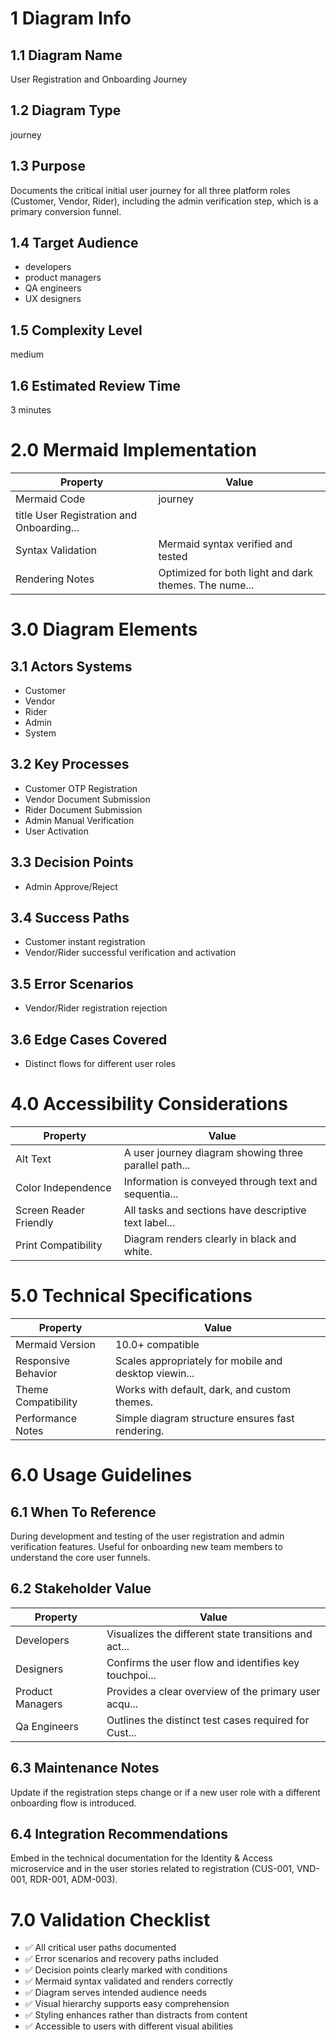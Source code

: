 # 1 Diagram Info

## 1.1 Diagram Name

User Registration and Onboarding Journey

## 1.2 Diagram Type

journey

## 1.3 Purpose

Documents the critical initial user journey for all three platform roles (Customer, Vendor, Rider), including the admin verification step, which is a primary conversion funnel.

## 1.4 Target Audience

- developers
- product managers
- QA engineers
- UX designers

## 1.5 Complexity Level

medium

## 1.6 Estimated Review Time

3 minutes

# 2.0 Mermaid Implementation

| Property | Value |
|----------|-------|
| Mermaid Code | journey
    title User Registration and Onboarding... |
| Syntax Validation | Mermaid syntax verified and tested |
| Rendering Notes | Optimized for both light and dark themes. The nume... |

# 3.0 Diagram Elements

## 3.1 Actors Systems

- Customer
- Vendor
- Rider
- Admin
- System

## 3.2 Key Processes

- Customer OTP Registration
- Vendor Document Submission
- Rider Document Submission
- Admin Manual Verification
- User Activation

## 3.3 Decision Points

- Admin Approve/Reject

## 3.4 Success Paths

- Customer instant registration
- Vendor/Rider successful verification and activation

## 3.5 Error Scenarios

- Vendor/Rider registration rejection

## 3.6 Edge Cases Covered

- Distinct flows for different user roles

# 4.0 Accessibility Considerations

| Property | Value |
|----------|-------|
| Alt Text | A user journey diagram showing three parallel path... |
| Color Independence | Information is conveyed through text and sequentia... |
| Screen Reader Friendly | All tasks and sections have descriptive text label... |
| Print Compatibility | Diagram renders clearly in black and white. |

# 5.0 Technical Specifications

| Property | Value |
|----------|-------|
| Mermaid Version | 10.0+ compatible |
| Responsive Behavior | Scales appropriately for mobile and desktop viewin... |
| Theme Compatibility | Works with default, dark, and custom themes. |
| Performance Notes | Simple diagram structure ensures fast rendering. |

# 6.0 Usage Guidelines

## 6.1 When To Reference

During development and testing of the user registration and admin verification features. Useful for onboarding new team members to understand the core user funnels.

## 6.2 Stakeholder Value

| Property | Value |
|----------|-------|
| Developers | Visualizes the different state transitions and act... |
| Designers | Confirms the user flow and identifies key touchpoi... |
| Product Managers | Provides a clear overview of the primary user acqu... |
| Qa Engineers | Outlines the distinct test cases required for Cust... |

## 6.3 Maintenance Notes

Update if the registration steps change or if a new user role with a different onboarding flow is introduced.

## 6.4 Integration Recommendations

Embed in the technical documentation for the Identity & Access microservice and in the user stories related to registration (CUS-001, VND-001, RDR-001, ADM-003).

# 7.0 Validation Checklist

- ✅ All critical user paths documented
- ✅ Error scenarios and recovery paths included
- ✅ Decision points clearly marked with conditions
- ✅ Mermaid syntax validated and renders correctly
- ✅ Diagram serves intended audience needs
- ✅ Visual hierarchy supports easy comprehension
- ✅ Styling enhances rather than distracts from content
- ✅ Accessible to users with different visual abilities


